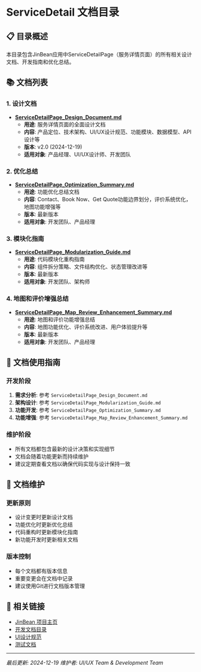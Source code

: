 # ServiceDetail 文档目录

## 📋 **目录概述**

本目录包含JinBean应用中ServiceDetailPage（服务详情页面）的所有相关设计文档、开发指南和优化总结。

## 📚 **文档列表**

### **1. 设计文档**
- **[ServiceDetailPage_Design_Document.md](./ServiceDetailPage_Design_Document.md)**
  - **用途**: 服务详情页面的全面设计文档
  - **内容**: 产品定位、技术架构、UI/UX设计规范、功能模块、数据模型、API设计等
  - **版本**: v2.0 (2024-12-19)
  - **适用对象**: 产品经理、UI/UX设计师、开发团队

### **2. 优化总结**
- **[ServiceDetailPage_Optimization_Summary.md](./ServiceDetailPage_Optimization_Summary.md)**
  - **用途**: 功能优化总结文档
  - **内容**: Contact、Book Now、Get Quote功能边界划分，评价系统优化，地图功能增强等
  - **版本**: 最新版本
  - **适用对象**: 开发团队、产品经理

### **3. 模块化指南**
- **[ServiceDetailPage_Modularization_Guide.md](./ServiceDetailPage_Modularization_Guide.md)**
  - **用途**: 代码模块化重构指南
  - **内容**: 组件拆分策略、文件结构优化、状态管理改进等
  - **版本**: 最新版本
  - **适用对象**: 开发团队、架构师

### **4. 地图和评价增强总结**
- **[ServiceDetailPage_Map_Review_Enhancement_Summary.md](./ServiceDetailPage_Map_Review_Enhancement_Summary.md)**
  - **用途**: 地图和评价功能增强总结
  - **内容**: 地图功能优化、评价系统改进、用户体验提升等
  - **版本**: 最新版本
  - **适用对象**: 开发团队、产品经理

## 🎯 **文档使用指南**

### **开发阶段**
1. **需求分析**: 参考 `ServiceDetailPage_Design_Document.md`
2. **架构设计**: 参考 `ServiceDetailPage_Modularization_Guide.md`
3. **功能开发**: 参考 `ServiceDetailPage_Optimization_Summary.md`
4. **功能增强**: 参考 `ServiceDetailPage_Map_Review_Enhancement_Summary.md`

### **维护阶段**
- 所有文档都包含最新的设计决策和实现细节
- 文档会随着功能更新而持续维护
- 建议定期查看文档以确保代码实现与设计保持一致

## 📝 **文档维护**

### **更新原则**
- 设计变更时更新设计文档
- 功能优化时更新优化总结
- 代码重构时更新模块化指南
- 新功能开发时更新相关文档

### **版本控制**
- 每个文档都有版本信息
- 重要变更会在文档中记录
- 建议使用Git进行文档版本管理

## 🔗 **相关链接**

- [JinBean 项目主页](../../README.md)
- [开发文档目录](../README.md)
- [UI设计规范](../ui/README.md)
- [测试文档](../testing/README.md)

---

*最后更新: 2024-12-19*
*维护者: UI/UX Team & Development Team* 